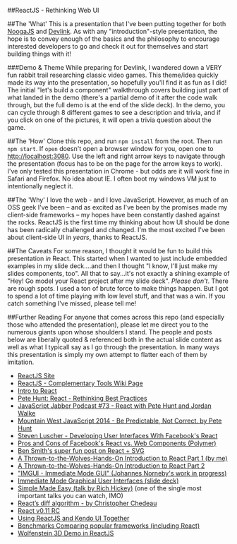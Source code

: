 ##ReactJS - Rethinking Web UI

##The 'What'
This is a presentation that I've been putting together for both [NoogaJS](http://noogajs.org/#/) and [Devlink](http://www.devlink.net/). As with any "introduction"-style presentation, the hope is to convey enough of the basics and the philosophy to encourage interested developers to go and check it out for themselves and start building things with it!

###Demo & Theme
While preparing for Devlink, I wandered down a VERY fun rabbit trail researching classic video games. This theme/idea quickly made its way into the presentation, so hopefully you'll find it as fun as I did!
The initial "let's build a component" walkthrough covers building just part of what landed in the demo (there's a partial demo of it after the code walk through, but the full demo is at the end of the slide deck). In the demo, you can cycle through 8 different games to see a description and trivia, and if you click on one of the pictures, it will open a trivia question about the game.

##The 'How'
Clone this repo, and run `npm install` from the root. Then run `npm start`. If `open` doesn't open a browser window for you, open one to <http://localhost:3080>. Use the left and right arrow keys to navigate through the presentation (focus has to be on the page for the arrow keys to work). I've only
tested this presentation in Chrome - but odds are it will work fine in Safari and Firefox. No idea about
IE. I often boot my windows VM just to intentionally neglect it.

##The 'Why'
I love the web - and I love JavaScript. However, as much of an OSS geek I've been – and as excited as I've been by the promises made my client-side frameworks – my hopes have been constantly dashed against the rocks. ReactJS is the first time my thinking about how UI should be done has been radically challenged and changed. I'm the most excited I've been about client-side UI in *years*, thanks to ReactJS.

##The Caveats
For some reason, I thought it would be fun to build this presentation *in* React. This started when I wanted to just include embedded examples in my slide deck....and then I thought "I know, I'll just make my slides components, too". All that to say...it's not exactly a shining example of "Hey! Go model your React project after my slide deck". *Please don't*. There are rough spots. I used a ton of brute force to make things happen. But I got to spend a lot of time playing with low level stuff, and that was a win. If you catch something I've missed, please tell me!

##Further Reading
For anyone that comes across this repo (and especially those who attended the presentation), please let me direct you to the numerous giants upon whose shoulders I stand. The people and posts below are liberally quoted & referenced both in the actual slide content as well as what I typicall say as I go through the presentation. In many ways this presentation is simply my own attempt to flatter each of them by imitation.

* [ReactJS Site](http://facebook.github.io/react/index.html)
* [ReactJS - Complementary Tools Wiki Page](https://github.com/facebook/react/wiki/Complementary-Tools)
* [Intro to React](https://www.youtube.com/watch?feature=player_detailpage&v=XxVg_s8xAms)
* [Pete Hunt: React - Rethinking Best Practices](https://www.youtube.com/watch?v=DgVS-zXgMTk)
* [JavaScript Jabber Podcast #73 - React with Pete Hunt and Jordan Walke](http://javascriptjabber.com/073-jsj-react-with-pete-hunt-and-jordan-walke/)
* [Mountain West JavaScript 2014 - Be Predictable, Not Correct. by Pete Hunt](https://www.youtube.com/watch?feature=player_detailpage&v=h3KksH8gfcQ)
* [Steven Luscher - Developing User Interfaces With Facebook's React](https://www.youtube.com/watch?v=1OeXsL5mr4g)
* [Pros and Cons of Facebook's React vs. Web Components (Polymer)](http://programmers.stackexchange.com/questions/225400/pros-and-cons-of-facebooks-react-vs-web-components-polymer)
* [Ben Smith's super fun post on React + SVG](http://10consulting.com/2014/02/19/d3-plus-reactjs-for-charting/)
* [A Thrown-to-the-Wolves-Hands-On Introduction to React Part 1 (by me)](http://tech.pro/blog/2020/a-thrown-to-the-wolves-hands-on-introduction-to-react)
* [A Thrown-to-the-Wolves-Hands-On Introduction to React Part 2](http://tech.pro/blog/2044/a-thrown-to-the-wolves-hands-on-introduction-to-react-part-2)
* ["IMGUI - Immediate Mode GUI" (Johannes Norneby's work in progress)](http://www.johno.se/book/imgui.html)
* [Immediate Mode Graphical User Interfaces (slide deck)](http://www.cse.chalmers.se/edu/year/2011/course/TDA361/Advanced%20Computer%20Graphics/IMGUI.pdf)
* [Simple Made Easy (talk by Rich Hickey)](http://www.infoq.com/presentations/Simple-Made-Easy) (one of the single most important talks you can watch, IMO)
* [React’s diff algorithm - by Christopher Chedeau](http://calendar.perfplanet.com/2013/diff/)
* [React v0.11 RC](http://facebook.github.io/react/blog/2014/07/13/react-v0.11-rc1.html)
* [Using ReactJS and Kendo UI Together](http://ifandelse.com/using-reactjs-and-kendoui-together/)
* [Benchmarks Comparing popular frameworks (including React)](http://www.petehunt.net/react/tastejs/benchmark.html)
* [Wolfenstein 3D Demo in ReactJS](http://www.petehunt.net/wolfenstein3D-react/wolf3d.html)